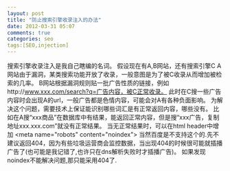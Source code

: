 ```yaml
---
layout: post
title: "防止搜索引擎收录注入的办法"
date: 2012-03-31 05:07
comments: true
categories: seo
tags:[SEO,injection]
---
```


搜索引擎收录注入是我自己瞎编的名词。
假设现在有A,B网站，还有搜索引擎C
A网站由于漏洞，某类搜索功能开放了收录，一般意图是为了被C收录从而增加被检索的几率。
B网站根据漏洞规则贴一批广告性质的链接，例如http://www.xxx.com/search?q=广告内容，被C正常收录。
此时在C搜一些广告内容时会出现A的url，一般广告都是色情内容，可能会对A有各种负面影响。
为解决这个问题，需要技术上保证能识别哪些词汇是有正常返回内容，哪些没有。
比如在A搜“xxx商品”在数据库中有结果，能返回正常内容，但是搜“xxx广告，复制地址xxx.xxx.com”就没有正常结果。
当无正常结果时，可以在html header中增加 &lt;meta name="robots" content="noindex"&gt;
当然百度是不支持这个的.先不建议返回404，因为有些垃圾运营商会监控数据，当出现404的时候很可能就插播广告了(也可能是我记错了,也许只在dns解析失败时才插播广告)。
如果发现noindex不能解决问题,那只能采用404了.
